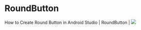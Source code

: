 # RoundButton
How to Create Round Button in Android Studio | RoundButton |
![](https://user-images.githubusercontent.com/76465938/102857902-4f642380-444f-11eb-9d0c-3952467ed7ab.png)
